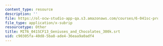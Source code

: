 ```yaml
---
content_type: resource
description: ''
file: https://ol-ocw-studio-app-qa.s3.amazonaws.com/courses/6-041sc-probabilistic-systems-analysis-and-applied-probability-fall-2013/c90305fa40d85ba8ade436eaa9a0adf4_MIT6_041SCF13_Geniuses_and_Chocolates_300k.vtt
file_type: application/x-subrip
resourcetype: Other
title: MIT6_041SCF13_Geniuses_and_Chocolates_300k.srt
uid: c90305fa-40d8-5ba8-ade4-36eaa9a0adf4
---
```

